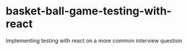 # basket-ball-game-testing-with-react
Implementing testing with react on a more common interview question
